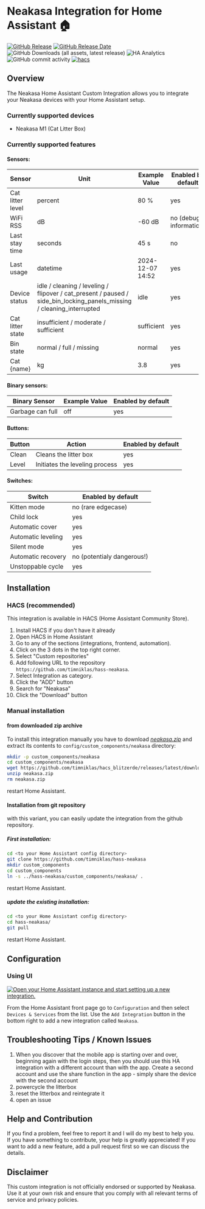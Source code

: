 # Neakasa Integration for Home Assistant 🏠

[![GitHub Release](https://img.shields.io/github/v/release/timniklas/hass-neakasa?sort=semver&style=for-the-badge&color=green)](https://github.com/timniklas/hass-neakasa/releases/)
[![GitHub Release Date](https://img.shields.io/github/release-date/timniklas/hass-neakasa?style=for-the-badge&color=green)](https://github.com/timniklas/hass-neakasa/releases/)
![GitHub Downloads (all assets, latest release)](https://img.shields.io/github/downloads/timniklas/hass-neakasa/latest/total?style=for-the-badge&label=Downloads%20latest%20Release)
![HA Analytics](https://img.shields.io/badge/dynamic/json?url=https%3A%2F%2Fanalytics.home-assistant.io%2Fcustom_integrations.json&query=%24.neakasa.total&style=for-the-badge&label=Active%20Installations&color=red)
![GitHub commit activity](https://img.shields.io/github/commit-activity/m/timniklas/hass-neakasa?style=for-the-badge)
[![hacs](https://img.shields.io/badge/HACS-Integration-blue.svg?style=for-the-badge)](https://github.com/hacs/integration)

## Overview

The Neakasa Home Assistant Custom Integration allows you to integrate your Neakasa devices with your Home Assistant setup.

### Currently supported devices
- Neakasa M1 (Cat Litter Box)

### Currently supported features
#### Sensors:
|Sensor|Unit|Example Value|Enabled by default|
|------|-------------|------|------|
|Cat litter level|percent|80 %|yes|
|WiFi RSS|dB|-60 dB|no (debug information)|
|Last stay time|seconds|45 s|no|
|Last usage|datetime|2024-12-07 14:52|yes|
|Device status|idle / cleaning / leveling / flipover / cat_present / paused / side_bin_locking_panels_missing / cleaning_interrupted|idle|yes|
|Cat litter state|insufficient / moderate / sufficient|sufficient|yes|
|Bin state|normal / full / missing|normal|yes|
|Cat {name}|kg|3.8|yes|

#### Binary sensors:
|Binary Sensor|Example Value|Enabled by default|
|-------------|-------------|------------------|
|Garbage can full|off|yes|

#### Buttons:
|Button|Action|Enabled by default|
|------|------|------------------|
|Clean|Cleans the litter box|yes|
|Level|Initiates the leveling process|yes|

#### Switches:
|Switch|Enabled by default|
|------|------------------|
|Kitten mode|no (rare edgecase)|
|Child lock|yes|
|Automatic cover|yes|
|Automatic leveling|yes|
|Silent mode|yes|
|Automatic recovery|no (potentialy dangerous!)|
|Unstoppable cycle|yes|

## Installation

### HACS (recommended)

This integration is available in HACS (Home Assistant Community Store).

1. Install HACS if you don't have it already
2. Open HACS in Home Assistant
3. Go to any of the sections (integrations, frontend, automation).
4. Click on the 3 dots in the top right corner.
5. Select "Custom repositories"
6. Add following URL to the repository `https://github.com/timniklas/hass-neakasa`.
7. Select Integration as category.
8. Click the "ADD" button
9. Search for "Neakasa"
10. Click the "Download" button

### Manual installation

#### from downloaded zip archive
To install this integration manually you have to download [_neakasa.zip_](https://github.com/timniklas/hass-neakasa/releases/latest/) and extract its contents to `config/custom_components/neakasa` directory:

```bash
mkdir -p custom_components/neakasa
cd custom_components/neakasa
wget https://github.com/timniklas/hacs_blitzerde/releases/latest/download/neakasa.zip
unzip neakasa.zip
rm neakasa.zip
```
restart Home Assistant.

#### Installation from git repository

with this variant, you can easily update the integration from the github repository.

##### First installation:

```bash
cd <to your Home Assistant config directory>
git clone https://github.com/timniklas/hass-neakasa
mkdir custom_components
cd custom_components
ln -s ../hass-neakasa/custom_components/neakasa/ .
```

restart Home Assistant.

##### update the existing installation:

```bash
cd <to your Home Assistant config directory>
cd hass-neakasa/
git pull
```

restart Home Assistant.


## Configuration

### Using UI

[![Open your Home Assistant instance and start setting up a new integration.](https://my.home-assistant.io/badges/config_flow_start.svg)](https://my.home-assistant.io/redirect/config_flow_start/?domain=neakasa)

From the Home Assistant front page go to `Configuration` and then select `Devices & Services` from the list.
Use the `Add Integration` button in the bottom right to add a new integration called `Neakasa`.

## Troubleshooting Tips / Known Issues

1. When you discover  that the mobile app is starting over and over, beginning again with the login steps, then you should use this HA integration with a different account than with the app. Create a second account and use the share function in the app - simply share the device with the second account
2. powercycle the litterbox
3. reset the litterbox and reintegrate it
4. open an issue

## Help and Contribution

If you find a problem, feel free to report it and I will do my best to help you.
If you have something to contribute, your help is greatly appreciated!
If you want to add a new feature, add a pull request first so we can discuss the details.

## Disclaimer

This custom integration is not officially endorsed or supported by Neakasa.
Use it at your own risk and ensure that you comply with all relevant terms of service and privacy policies.
